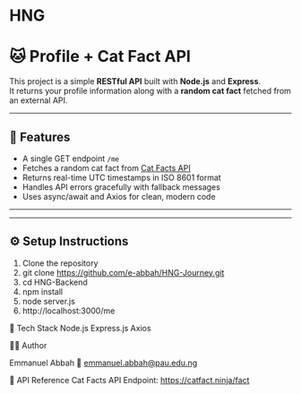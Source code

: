 # HNG
# 🐱 Profile + Cat Fact API

This project is a simple **RESTful API** built with **Node.js** and **Express**.  
It returns your profile information along with a **random cat fact** fetched from an external API.

---

## 🚀 Features

- A single GET endpoint `/me`
- Fetches a random cat fact from [Cat Facts API](https://catfact.ninja/fact)
- Returns real-time UTC timestamps in ISO 8601 format
- Handles API errors gracefully with fallback messages
- Uses async/await and Axios for clean, modern code

---

---

## ⚙️ Setup Instructions

1. Clone the repository
2. git clone https://github.com/e-abbah/HNG-Journey.git
3. cd HNG-Backend
4. npm install
5. node server.js
6. http://localhost:3000/me


🧰 Tech Stack
Node.js
Express.js
Axios


🧑‍💻 Author

Emmanuel Abbah
📧 emmanuel.abbah@pau.edu.ng

🐾 API Reference
Cat Facts API
Endpoint: https://catfact.ninja/fact

